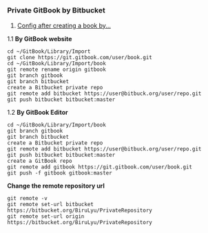 # 

### Private GitBook by Bitbucket
1. [Config after creating a book by...](https://lightablue.gitbooks.io/private-gitbook-by-bitbucket/content/chapter1.html)


1.1 **By GitBook website**

```
cd ~/GitBook/Library/Import
git clone https://git.gitbook.com/user/book.git
cd ~/GitBook/Library/Import/book
git remote rename origin gitbook
git branch gitbook
git branch bitbucket
create a Bitbucket private repo
git remote add bitbucket https://user@bitbuck.org/user/repo.git
git push bitbucket bitbucket:master
```
1.2 **By GitBook Editor**

```
cd ~/GitBook/Library/Import/book
git branch gitbook
git branch bitbucket
create a Bitbucket private repo
git remote add bitbucket https://user@bitbuck.org/user/repo.git
git push bitbucket bitbucket:master
create a GitBook repo
git remote add gitbook https://git.gitbook.com/user/book.git
git push -f gitbook gitbook:master
```


**Change the remote repository url**
```
git remote -v
git remote set-url bitbucket https://bitbucket.org/BiruLyu/PrivateRepository
git remote set-url origin https://bitbucket.org/BiruLyu/PrivateRepository

```



